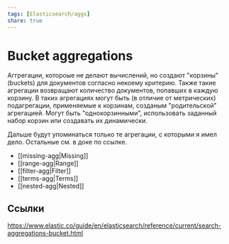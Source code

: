 ```yaml
---
tags: [Elasticsearch/aggs]
share: true
---
```

# Bucket aggregations
Аггрегации, котороые не делают вычислений, но создают "корзины" (buckets) для документов согласно некоему критерию. Также такие агрегации возвращают количество документов, попавших в каждую корзину.
В таких агрегациях могут быть (в отличие от метрических) подагрегации, применяемые к корзинам, созданым "родительской" агрегацией.
Могут быть "однокорзинными", использовать заданный набор корзин или создавать их динамически.

Дальше будут упоминаться только те агрегации, с которыми я имел дело. Остальные см. в доке по ссылке.
- [[missing-agg|Missing]]
- [[range-agg|Range]]
- [[filter-agg|Filter]]
- [[terms-agg|Terms]]
- [[nested-agg|Nested]]

## Ссылки
https://www.elastic.co/guide/en/elasticsearch/reference/current/search-aggregations-bucket.html
